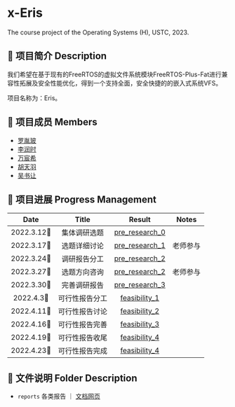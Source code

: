 # x-Eris
The course project of the Operating Systems (H), USTC, 2023.

## 📄 项目简介 Description
我们希望在基于现有的FreeRTOS的虚拟文件系统模块FreeRTOS-Plus-Fat进行兼容性拓展及安全性能优化，得到一个支持全面，安全快捷的的嵌入式系统VFS。

项目名称为：Eris。

## 👤 项目成员 Members
* [罗胤玻](https://github.com/origami-b) 
* [李润时](https://github.com/stflrs)
* [万宸希](https://github.com/vvcvv-as) 
* [胡天羽](https://github.com/tyrionhu) 
* [吴书让](https://github.com/odeinjul)

## 📅 项目进展 Progress Management
|    Date    |         Title         |                            Result                            |    Notes     |
| :--------: | :-------------------: | :----------------------------------------------------------: | :----------: |
| 2022.3.12🌃 | 集体调研选题 | [pre_research_0](/reports/pre_discussion/2023_03_17/meeting.md) |              |
| 2022.3.17🌃 | 选题详细讨论 | [pre_research_1](/reports/pre_discussion/2023_03_17/meeting.md) |  老师参与     |
| 2022.3.24🌃 | 调研报告分工 | [pre_research_2](/reports/pre_discussion/2023_03_24/meeting.md) |              |
| 2022.3.27🌆 | 选题方向咨询 | [pre_research_2](/reports/pre_discussion/2023_03_24/meeting.md) |  老师参与     |
| 2022.3.30🌃 | 完善调研报告 | [pre_research_3](/reports/pre_discussion/2023_03_30/meeting.md) |              |
| 2022.4.3🌃 | 可行性报告分工 | [feasibility_1](/reports/pre_discussion/2023_04_03/meeting.md) |              |
| 2022.4.11🌃 | 可行性报告讨论 | [feasibility_2](/reports/pre_discussion/2023_04_11/meeting.md) |              |
| 2022.4.16🌃 | 可行性报告完善 | [feasibility_3](/reports/pre_discussion/2023_04_16/meeting.md) |              |
| 2022.4.19🌃 | 可行性报告收尾 | [feasibility_4](/reports/pre_discussion/2023_04_19/meeting.md) |              |
| 2022.4.23🌃 | 可行性报告完成 | [feasibility_4](/reports/pre_discussion/2023_04_23/meeting.md) |              |

## 📂 文件说明 Folder Description
* ```reports``` 各类报告  ｜ [文档网页](osh-2023.github.io/x-Eris)

